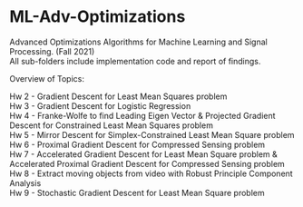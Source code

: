 # ML-Adv-Optimizations

Advanced Optimizations Algorithms for Machine Learning and Signal Processing. (Fall 2021) \
All sub-folders include implementation code and report of findings. 

Overview of Topics: 

Hw 2 - Gradient Descent for Least Mean Squares problem \
Hw 3 - Gradient Descent for Logistic Regression \
Hw 4 - Franke-Wolfe to find Leading Eigen Vector & Projected Gradient Descent for Constrained Least Mean Squares problem \
Hw 5 - Mirror Descent for Simplex-Constrained Least Mean Square problem \
Hw 6 - Proximal Gradient Descent for Compressed Sensing problem \
Hw 7 - Accelerated Gradient Descent for Least Mean Square problem & Accelerated Proximal Gradient Descent for Compressed Sensing problem \
Hw 8 - Extract moving objects from video with Robust Principle Component Analysis \
Hw 9 - Stochastic Gradient Descent for Least Mean Square problem 
